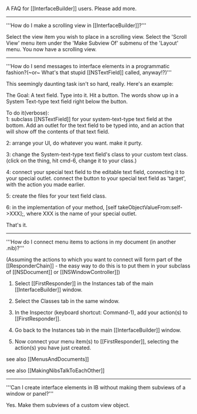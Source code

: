 

A FAQ for [[InterfaceBuilder]] users. Please add more.

----
'''How do I make a scrolling view in [[InterfaceBuilder]]?'''

Select the view item you wish to place in a scrolling view. Select the 'Scroll View' menu item under the 'Make Subview Of' submenu of the 'Layout' menu. You now have a scrolling view.

----
'''How do I send messages to interface elements in a programmatic fashion?(~or~ What's that stupid [[NSTextField]] called, anyway!?)'''

This seemingly daunting task isn't so hard, really.  Here's an example:

The Goal:  A text field.  Type into it.  Hit a button.  The words show up in a System Text-type text field right below the button.

To do it(verbose):  
1: subclass [[NSTextField]] for your system-text-type text field at the bottom.  Add an outlet for the text field to be typed into, and an action that will show off the contents of that text field.

2: arrange your UI, do whatever you want. make it purty.

3: change the System-text-type text field's class to your custom text class. (click on the thing, hit cmd-6, change it to your class.)

4: connect your special text field to the editable text field, connecting it to your special outlet.  connect the button to your special text field as 'target', with the action you made earlier.

5: create the files for your text field class.

6: in the implementation of your method, [self takeObjectValueFrom:self->XXX];, where XXX is the name of your special outlet.

That's it.

----
'''How do I connect menu items to actions in my document (in another .nib)?'''

(Assuming the actions to which you want to connect will form part of the [[ResponderChain]] - the easy way to do this is to put them in your subclass of [[NSDocument]] or [[NSWindowController]])

1. Select [[FirstResponder]] in the Instances tab of the main [[InterfaceBuilder]] window.

2. Select the Classes tab in the same window.

3. In the Inspector (keyboard shortcut: Command-1), add your action(s) to [[FirstResponder]].

4. Go back to the Instances tab in the main [[InterfaceBuilder]] window.

3. Now connect your menu item(s) to [[FirstResponder]], selecting the action(s) you have just created.

see also [[MenusAndDocuments]]

see also [[MakingNibsTalkToEachOther]]

----
'''Can I create interface elements in IB without making them subviews of a window or panel?'''

Yes. Make them subviews of a custom view object.